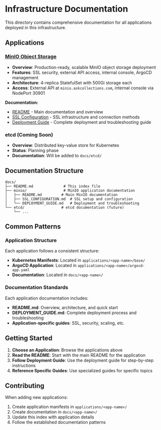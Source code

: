 # Infrastructure Documentation

This directory contains comprehensive documentation for all applications deployed in this infrastructure.

## Applications

### [MinIO Object Storage](./minio/)
- **Overview**: Production-ready, scalable MinIO object storage deployment
- **Features**: SSL security, external API access, internal console, ArgoCD management
- **Architecture**: 4-replica StatefulSet with 500Gi storage each
- **Access**: External API at `minio.askcollections.com`, internal console via NodePort 30901

**Documentation:**
- [README](./minio/README.md) - Main documentation and overview
- [SSL Configuration](./minio/SSL_CONFIGURATION.md) - SSL infrastructure and connection methods
- [Deployment Guide](./minio/DEPLOYMENT_GUIDE.md) - Complete deployment and troubleshooting guide

### etcd (Coming Soon)
- **Overview**: Distributed key-value store for Kubernetes
- **Status**: Planning phase
- **Documentation**: Will be added to `docs/etcd/`

## Documentation Structure

```
docs/
├── README.md              # This index file
├── minio/                 # MinIO application documentation
│   ├── README.md         # Main MinIO documentation
│   ├── SSL_CONFIGURATION.md  # SSL setup and configuration
│   └── DEPLOYMENT_GUIDE.md   # Deployment and troubleshooting
└── etcd/                 # etcd documentation (future)
    └── ...
```

## Common Patterns

### Application Structure
Each application follows a consistent structure:
- **Kubernetes Manifests**: Located in `applications/<app-name>/base/`
- **ArgoCD Application**: Located in `applications/<app-name>/argocd-app.yaml`
- **Documentation**: Located in `docs/<app-name>/`

### Documentation Standards
Each application documentation includes:
- **README.md**: Overview, architecture, and quick start
- **DEPLOYMENT_GUIDE.md**: Complete deployment process and troubleshooting
- **Application-specific guides**: SSL, security, scaling, etc.

## Getting Started

1. **Choose an Application**: Browse the applications above
2. **Read the README**: Start with the main README for the application
3. **Follow Deployment Guide**: Use the deployment guide for step-by-step instructions
4. **Reference Specific Guides**: Use specialized guides for specific topics

## Contributing

When adding new applications:
1. Create application manifests in `applications/<app-name>/`
2. Create documentation in `docs/<app-name>/`
3. Update this index with application details
4. Follow the established documentation patterns 